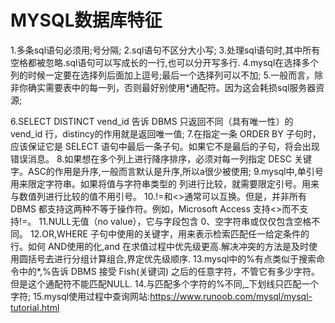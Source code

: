 # MYSQL数据库特征

1.多条sql语句必须用;号分隔;
2.sql语句不区分大小写;
3.处理sql语句时,其中所有空格都被忽略.sql语句可以写成长的一行,也可以分开写多行.
4.mysql在选择多个列的时候一定要在选择列后面加上逗号;最后一个选择列可以不加;
5.一般而言，除非你确实需要表中的每一列，否则最好别使用*通配符。因为这会耗损sql服务器资源;

<!--more-->

6.SELECT DISTINCT vend_id 告诉 DBMS 只返回不同（具有唯一性）的vend_id 行，distincy的作用就是返回唯一值;
7.在指定一条 ORDER BY 子句时，应该保证它是 SELECT 语句中最后一条子句。如果它不是最后的子句，将会出现错误消息。
8.如果想在多个列上进行降序排序，必须对每一列指定 DESC 关键字。ASC的作用是升序,一般而言默认是升序,所以a很少被使用;
9.mysql中,单引号用来限定字符串。如果将值与字符串类型的
列进行比较，就需要限定引号。用来与数值列进行比较的值不用引号。
10.!=和<>通常可以互换。但是，并非所有 DBMS 都支持这两种不等于操作符。例如，Microsoft Access 支持<>而不支持!=。
11.NULL无值（no value），它与字段包含 0、空字符串或仅仅包含空格不同。
12.OR,WHERE 子句中使用的关键字，用来表示检索匹配任一给定条件的行。如何 AND使用的化,and 在求值过程中优先级更高.解决冲突的方法是及时使用圆括号去进行分组计算组合,界定优先级顺序.
13.mysql中的%有点类似于搜索命令中的*,%告诉 DBMS 接受 Fish(关键词) 之后的任意字符，不管它有多少字符。但是这个通配符不能匹配NULL.
14.与匹配多个字符的%不同,_下划线只匹配一个字符;
15.mysql使用过程中查询网站:https://www.runoob.com/mysql/mysql-tutorial.html
